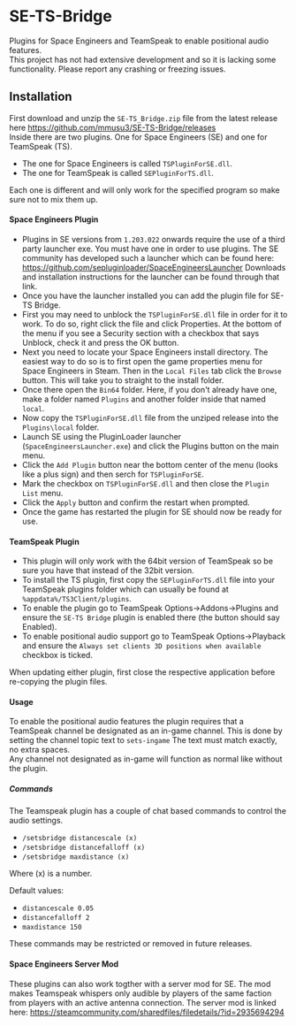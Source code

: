 # SE-TS-Bridge
Plugins for Space Engineers and TeamSpeak to enable positional audio features.  
This project has not had extensive development and so it is lacking some functionality. Please report any crashing or freezing issues.  

## Installation
First download and unzip the `SE-TS_Bridge.zip` file from the latest release here https://github.com/mmusu3/SE-TS-Bridge/releases  
Inside there are two plugins. One for Space Engineers (SE) and one for TeamSpeak (TS).  
- The one for Space Engineers is called `TSPluginForSE.dll`.
- The one for TeamSpeak is called `SEPluginForTS.dll`.

Each one is different and will only work for the specified program so make sure not to mix them up.  

#### Space Engineers Plugin
* Plugins in SE versions from `1.203.022` onwards require the use of a third party launcher exe.
You must have one in order to use plugins.
The SE community has developed such a launcher which can be found here: https://github.com/sepluginloader/SpaceEngineersLauncher
Downloads and installation instructions for the launcher can be found through that link.  
* Once you have the launcher installed you can add the plugin file for SE-TS Bridge.
* First you may need to unblock the `TSPluginForSE.dll` file in order for it to work. To do so, right click the file and click Properties. At the bottom of the menu if you see a Security section with a checkbox that says Unblock, check it and press the OK button.  
* Next you need to locate your Space Engineers install directory. The easiest way to do so is to first open the game properties menu for Space Engineers in Steam. Then in the `Local Files` tab click the `Browse` button. This will take you to straight to the install folder.  
* Once there open the `Bin64` folder. Here, if you don't already have one, make a folder named `Plugins` and another folder inside that named `local`.  
* Now copy the `TSPluginForSE.dll` file from the unziped release into the `Plugins\local` folder.  
* Launch SE using the PluginLoader launcher (`SpaceEngineersLauncher.exe`) and click the Plugins button on the main menu.  
* Click the `Add Plugin` button near the bottom center of the menu (looks like a plus sign) and then serch for `TSPluginForSE`.  
* Mark the checkbox on `TSPluginForSE.dll` and then close the `Plugin List` menu.  
* Click the `Apply` button and confirm the restart when prompted.  
* Once the game has restarted the plugin for SE should now be ready for use.  

#### TeamSpeak Plugin
* This plugin will only work with the 64bit version of TeamSpeak so be sure you have that instead of the 32bit version.  
* To install the TS plugin, first copy the `SEPluginForTS.dll` file into your TeamSpeak plugins folder which can usually be found at `%appdata%/TS3Client/plugins`.  
* To enable the plugin go to TeamSpeak Options->Addons->Plugins and ensure the `SE-TS Bridge` plugin is enabled there (the button should say Enabled).  
* To enable positional audio support go to TeamSpeak Options->Playback and ensure the `Always set clients 3D positions when available` checkbox is ticked.  

When updating either plugin, first close the respective application before re-copying the plugin files.  

#### Usage
To enable the positional audio features the plugin requires that a TeamSpeak channel be designated as an in-game channel.
This is done by setting the channel topic text to `sets-ingame` The text must match exactly, no extra spaces.  
Any channel not designated as in-game will function as normal like without the plugin.

##### Commands
The Teamspeak plugin has a couple of chat based commands to control the audio settings.

* `/setsbridge distancescale (x)`
* `/setsbridge distancefalloff (x)`
* `/setsbridge maxdistance (x)`

Where (x) is a number.

Default values:  
* `distancescale 0.05`
* `distancefalloff 2`
* `maxdistance 150`

These commands may be restricted or removed in future releases.

#### Space Engineers Server Mod
These plugins can also work togther with a server mod for SE. The mod makes Teamspeak whispers only audible by players of the same faction from players with an active antenna connection.
The server mod is linked here: https://steamcommunity.com/sharedfiles/filedetails/?id=2935694294
